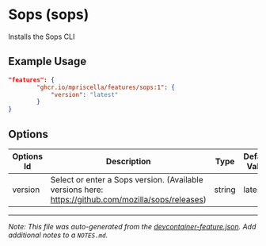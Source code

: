 
# Sops (sops)

Installs the Sops CLI

## Example Usage

```json
"features": {
        "ghcr.io/mpriscella/features/sops:1": {
            "version": "latest"
        }
}
```

## Options

| Options Id | Description | Type | Default Value |
|-----|-----|-----|-----|
| version | Select or enter a Sops version. (Available versions here: https://github.com/mozilla/sops/releases) | string | latest |



---

_Note: This file was auto-generated from the [devcontainer-feature.json](https://github.com/mpriscella/features/blob/main/src/sops/devcontainer-feature.json).  Add additional notes to a `NOTES.md`._
